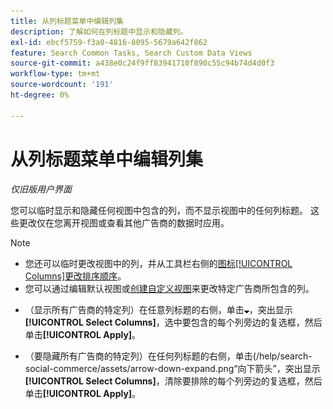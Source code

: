 ```yaml
---
title: 从列标题菜单中编辑列集
description: 了解如何在列标题中显示和隐藏列。
exl-id: ebcf5759-f3a0-4816-8095-5679a642f862
feature: Search Common Tasks, Search Custom Data Views
source-git-commit: a438e0c24f9ff83941710f890c55c94b74d4d0f3
workflow-type: tm+mt
source-wordcount: '191'
ht-degree: 0%

---
```


# 从列标题菜单中编辑列集

<!-- Doesn't include instructions for legacy Portfolios views; not available for Reports -->

*仅旧版用户界面*

您可以临时显示和隐藏任何视图中包含的列，而不显示视图中的任何列标题。 这些更改仅在您离开视图或查看其他广告商的数据时应用。

>[!NOTE]
>
>* 您还可以临时更改视图中的列，并从工具栏右侧的[图标[!UICONTROL Columns]更改排序顺序](/help/search-social-commerce/common-tasks/data-views/ad-hoc-settings/column-set-edit-sort-icon.md)。
>* 您可以通过编辑默认视图或[创建自定义视图](/help/search-social-commerce/common-tasks/data-views/custom-default-views-manage.md#create-custom-view)来更改特定广告商所包含的列。

* （显示所有广告商的特定列）在任意列标题的右侧，单击![向下箭头](/help/search-social-commerce/assets/arrow-down-expand.png "向下箭头")，突出显示&#x200B;**[!UICONTROL Select Columns]**，选中要包含的每个列旁边的复选框，然后单击&#x200B;**[!UICONTROL Apply]**。

* （要隐藏所有广告商的特定列）在任何列标题的右侧，单击(/help/search-social-commerce/assets/arrow-down-expand.png“向下箭头”，突出显示&#x200B;**[!UICONTROL Select Columns]**，清除要排除的每个列旁边的复选框，然后单击&#x200B;**[!UICONTROL Apply]**。

